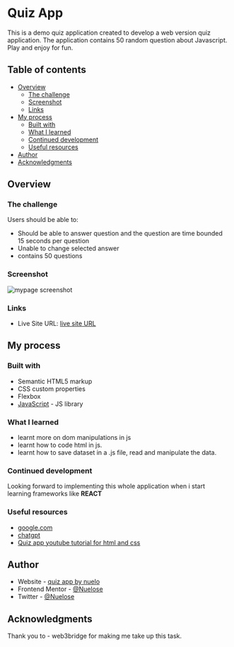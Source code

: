 # Quiz App
This is a demo quiz application created to develop a web version quiz application. The application contains 50 random question about Javascript.
Play and enjoy for fun.

## Table of contents

- [Overview](#overview)
  - [The challenge](#the-challenge)
  - [Screenshot](#screenshot)
  - [Links](#links)
- [My process](#my-process)
  - [Built with](#built-with)
  - [What I learned](#what-i-learned)
  - [Continued development](#continued-development)
  - [Useful resources](#useful-resources)
- [Author](#author)
- [Acknowledgments](#acknowledgments)

## Overview

### The challenge

Users should be able to:

- Should be able to answer question and the question are time bounded 15 seconds per question
- Unable to change selected answer
- contains 50 questions

### Screenshot

![mypage screenshot](./images/appscreenshot.png)

### Links
- Live Site URL: [live site URL]()

## My process

### Built with

- Semantic HTML5 markup
- CSS custom properties
- Flexbox
- [JavaScript](https://javascript.org/) - JS library

### What I learned

- learnt more on dom manipulations in js
- learnt how to code html in js.
- learnt how to save dataset in a .js file, read and manipulate the data.

### Continued development

Looking forward to implementing this whole application when i start learning frameworks like **REACT**

### Useful resources

- [google.com](https://www.google.com)
- [chatgpt](https://www.chatgpt)
- [Quiz app youtube tutorial for html and css]()

## Author

- Website - [quiz app by nuelo](https://quizapp-two-xi.vercel.app/)
- Frontend Mentor - [@Nuelose](https://www.frontendmentor.io/profile/nuelose)
- Twitter - [@Nuelose](https://www.twitter.com/nuelose)


## Acknowledgments

Thank you to - web3bridge for making me take up this task.
